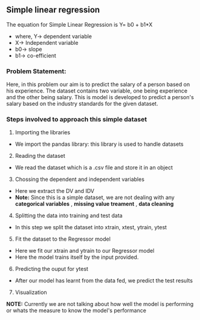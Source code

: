 ## Simple linear regression
The equation for Simple Linear Regression is Y= b0 + b1*X
- where, Y-> dependent variable
- X-> Independent variable
- b0-> slope
- b1-> co-efficient

### Problem Statement:
Here, in this problem our aim is to predict the salary of a person based on his experience. The dataset contains two variable, one being experience and the other being salary. This is model is developed to predict a person's salary based on the industry standards for the given dataset.

### Steps involved to approach this simple dataset
1. Importing the libraries
- We import the pandas library: this library is used to handle datasets
2. Reading the dataset
- We read the dataset which is a .csv file and store it in an object
3. Chossing the dependent and independent variables
- Here we extract the DV and IDV 
- **Note:** Since this is a simple dataset, we are not dealing with any **categorical variables** , **missing value treament** , **data cleaning**
4. Splitting the data into training and test data
- In this step we split the dataset into xtrain, xtest, ytrain, ytest
5. Fit the dataset to the Regressor model
- Here we fit our xtrain and ytrain to our Regressor model
- Here the model trains itself by the input provided.
6. Predicting the ouput for ytest
- After our model has learnt from the data fed, we predict the test results
7. Visualization 

**NOTE:** Currently we are not talking about how well the model is performing or whats the measure to know the model's performance
